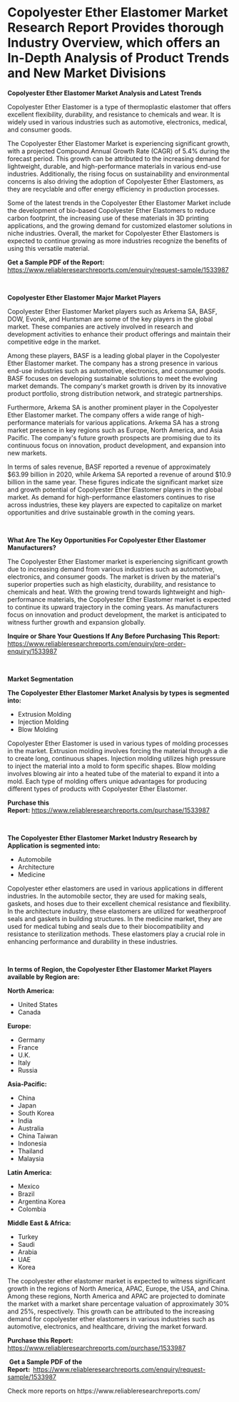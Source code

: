 <p><h1>Copolyester Ether Elastomer Market Research Report Provides thorough Industry Overview, which offers an In-Depth Analysis of Product Trends and New Market Divisions</h1></p><p><strong>Copolyester Ether Elastomer Market Analysis and Latest Trends</strong></p>
<p><p>Copolyester Ether Elastomer is a type of thermoplastic elastomer that offers excellent flexibility, durability, and resistance to chemicals and wear. It is widely used in various industries such as automotive, electronics, medical, and consumer goods.</p><p>The Copolyester Ether Elastomer Market is experiencing significant growth, with a projected Compound Annual Growth Rate (CAGR) of 5.4% during the forecast period. This growth can be attributed to the increasing demand for lightweight, durable, and high-performance materials in various end-use industries. Additionally, the rising focus on sustainability and environmental concerns is also driving the adoption of Copolyester Ether Elastomers, as they are recyclable and offer energy efficiency in production processes.</p><p>Some of the latest trends in the Copolyester Ether Elastomer Market include the development of bio-based Copolyester Ether Elastomers to reduce carbon footprint, the increasing use of these materials in 3D printing applications, and the growing demand for customized elastomer solutions in niche industries. Overall, the market for Copolyester Ether Elastomers is expected to continue growing as more industries recognize the benefits of using this versatile material.</p></p>
<p><strong>Get a Sample PDF of the Report:&nbsp;</strong> <a href="https://www.reliableresearchreports.com/enquiry/request-sample/1533987">https://www.reliableresearchreports.com/enquiry/request-sample/1533987</a></p>
<p>&nbsp;</p>
<p><strong>Copolyester Ether Elastomer Major Market Players</strong></p>
<p><p>Copolyester Ether Elastomer Market players such as Arkema SA, BASF, DOW, Evonik, and Huntsman are some of the key players in the global market. These companies are actively involved in research and development activities to enhance their product offerings and maintain their competitive edge in the market.</p><p>Among these players, BASF is a leading global player in the Copolyester Ether Elastomer market. The company has a strong presence in various end-use industries such as automotive, electronics, and consumer goods. BASF focuses on developing sustainable solutions to meet the evolving market demands. The company's market growth is driven by its innovative product portfolio, strong distribution network, and strategic partnerships.</p><p>Furthermore, Arkema SA is another prominent player in the Copolyester Ether Elastomer market. The company offers a wide range of high-performance materials for various applications. Arkema SA has a strong market presence in key regions such as Europe, North America, and Asia Pacific. The company's future growth prospects are promising due to its continuous focus on innovation, product development, and expansion into new markets.</p><p>In terms of sales revenue, BASF reported a revenue of approximately $63.99 billion in 2020, while Arkema SA reported a revenue of around $10.9 billion in the same year. These figures indicate the significant market size and growth potential of Copolyester Ether Elastomer players in the global market. As demand for high-performance elastomers continues to rise across industries, these key players are expected to capitalize on market opportunities and drive sustainable growth in the coming years.</p></p>
<p>&nbsp;</p>
<p><strong>What Are The Key Opportunities For Copolyester Ether Elastomer Manufacturers?</strong></p>
<p><p>The Copolyester Ether Elastomer market is experiencing significant growth due to increasing demand from various industries such as automotive, electronics, and consumer goods. The market is driven by the material's superior properties such as high elasticity, durability, and resistance to chemicals and heat. With the growing trend towards lightweight and high-performance materials, the Copolyester Ether Elastomer market is expected to continue its upward trajectory in the coming years. As manufacturers focus on innovation and product development, the market is anticipated to witness further growth and expansion globally.</p></p>
<p><strong>Inquire or Share Your Questions If Any Before Purchasing This Report:</strong> <a href="https://www.reliableresearchreports.com/enquiry/pre-order-enquiry/1533987">https://www.reliableresearchreports.com/enquiry/pre-order-enquiry/1533987</a></p>
<p>&nbsp;</p>
<p><strong>Market Segmentation</strong></p>
<p><strong>The Copolyester Ether Elastomer Market Analysis by types is segmented into:</strong></p>
<p><ul><li>Extrusion Molding</li><li>Injection Molding</li><li>Blow Molding</li></ul></p>
<p><p>Copolyester Ether Elastomer is used in various types of molding processes in the market. Extrusion molding involves forcing the material through a die to create long, continuous shapes. Injection molding utilizes high pressure to inject the material into a mold to form specific shapes. Blow molding involves blowing air into a heated tube of the material to expand it into a mold. Each type of molding offers unique advantages for producing different types of products with Copolyester Ether Elastomer.</p></p>
<p><strong>Purchase this Report:&nbsp;</strong><a href="https://www.reliableresearchreports.com/purchase/1533987">https://www.reliableresearchreports.com/purchase/1533987</a></p>
<p>&nbsp;</p>
<p><strong>The Copolyester Ether Elastomer Market Industry Research by Application is segmented into:</strong></p>
<p><ul><li>Automobile</li><li>Architecture</li><li>Medicine</li></ul></p>
<p><p>Copolyester ether elastomers are used in various applications in different industries. In the automobile sector, they are used for making seals, gaskets, and hoses due to their excellent chemical resistance and flexibility. In the architecture industry, these elastomers are utilized for weatherproof seals and gaskets in building structures. In the medicine market, they are used for medical tubing and seals due to their biocompatibility and resistance to sterilization methods. These elastomers play a crucial role in enhancing performance and durability in these industries.</p></p>
<p>&nbsp;</p>
<p><strong>In terms of Region, the Copolyester Ether Elastomer Market Players available by Region are:</strong></p>
<p>
    <p> <strong> North America: </strong>
        <ul>
            <li>United States</li>
            <li>Canada</li>
        </ul>
        </p> 
    <p> <strong> Europe: </strong>
        <ul>
            <li>Germany</li>
            <li>France</li>
            <li>U.K.</li>
            <li>Italy</li>
            <li>Russia</li>
        </ul>
        </p> 
    <p> <strong> Asia-Pacific: </strong>
        <ul>
            <li>China</li>
            <li>Japan</li>
            <li>South Korea</li>
            <li>India</li>
            <li>Australia</li>
            <li>China Taiwan</li>
            <li>Indonesia</li>
            <li>Thailand</li>
            <li>Malaysia</li>
        </ul>
        </p> 
    <p> <strong> Latin America: </strong>
        <ul>
            <li>Mexico</li>
            <li>Brazil</li>
            <li>Argentina Korea</li>
            <li>Colombia</li>
        </ul>
        </p> 
    <p> <strong> Middle East & Africa: </strong>
        <ul>
            <li>Turkey</li>
            <li>Saudi</li>
            <li>Arabia</li>
            <li>UAE</li>
            <li>Korea</li>
        </ul>
    </p>
    </p>
<p><p>The copolyester ether elastomer market is expected to witness significant growth in the regions of North America, APAC, Europe, the USA, and China. Among these regions, North America and APAC are projected to dominate the market with a market share percentage valuation of approximately 30% and 25%, respectively. This growth can be attributed to the increasing demand for copolyester ether elastomers in various industries such as automotive, electronics, and healthcare, driving the market forward.</p></p>
<p><strong>Purchase this Report: </strong><a href="https://www.reliableresearchreports.com/purchase/1533987">https://www.reliableresearchreports.com/purchase/1533987</a></p>
<p>&nbsp;<strong>Get a Sample PDF of the Report:&nbsp;&nbsp;</strong><a href="https://www.reliableresearchreports.com/enquiry/request-sample/1533987">https://www.reliableresearchreports.com/enquiry/request-sample/1533987</a></p>
<p><strong></strong></p>
<p>Check more reports on https://www.reliableresearchreports.com/</p>